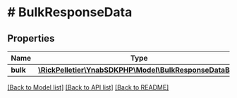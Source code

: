 # # BulkResponseData

## Properties

Name | Type | Description | Notes
------------ | ------------- | ------------- | -------------
**bulk** | [**\RickPelletier\YnabSDKPHP\Model\BulkResponseDataBulk**](BulkResponseDataBulk.md) |  |

[[Back to Model list]](../../README.md#models) [[Back to API list]](../../README.md#endpoints) [[Back to README]](../../README.md)
